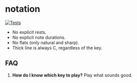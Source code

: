 # notation

[![Tests](https://github.com/hoffa/notation/actions/workflows/build.yml/badge.svg)](https://github.com/hoffa/notation/actions/workflows/build.yml)

- No explicit rests.
- No explicit note durations.
- No flats (only natural and sharp).
- Thick line is always C, regardless of the key.

## FAQ

1. **How do I know which key to play?**
  Play what sounds good.
